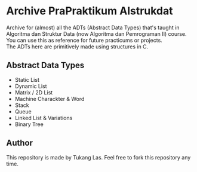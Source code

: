 # Archive PraPraktikum Alstrukdat
Archive for (almost) all the ADTs (Abstract Data Types) that's taught in Algoritma dan Struktur Data (now Algoritma dan Pemrograman II) course. You can use this as reference for future practicums or projects. <br>
The ADTs here are primitively made using structures in C.
## Abstract Data Types
- Static List
- Dynamic List
- Matrix / 2D List
- Machine Charackter & Word
- Stack
- Queue
- Linked List & Variations
- Binary Tree

## Author
This repository is made by Tukang Las. Feel free to fork this repository any time.
